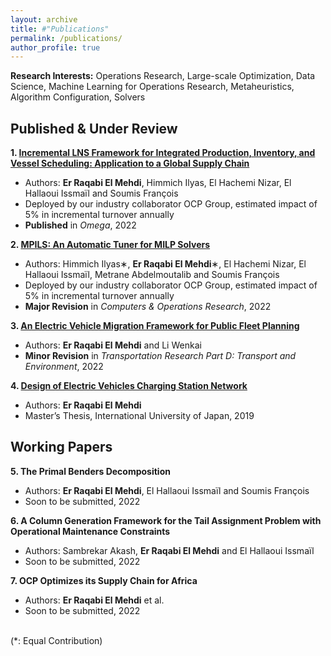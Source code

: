 ```yaml
---
layout: archive
title: #"Publications"
permalink: /publications/
author_profile: true
---
```


**Research Interests:** Operations Research, Large-scale Optimization, Data Science, Machine Learning for Operations Research, Metaheuristics, Algorithm Configuration, Solvers

Published & Under Review
------

**1. [Incremental LNS Framework for Integrated Production, Inventory, and Vessel Scheduling: Application to a Global Supply Chain](https://www.sciencedirect.com/science/article/pii/S0305048322002274)**
 - Authors: **Er Raqabi El Mehdi**, Himmich Ilyas, El Hachemi Nizar, El Hallaoui Issmaïl and Soumis François
 - Deployed by our industry collaborator OCP Group, estimated impact of 5% in incremental turnover annually
 - **Published** in *Omega*, 2022

**2. [MPILS: An Automatic Tuner for MILP Solvers](https://papers.ssrn.com/sol3/papers.cfm?abstract_id=4047072)** 
 - Authors: Himmich Ilyas∗, **Er Raqabi El Mehdi**∗, El Hachemi Nizar, El Hallaoui Issmaïl, Metrane Abdelmoutalib and Soumis François
 - Deployed by our industry collaborator OCP Group, estimated impact of 5% in incremental turnover annually
 - **Major Revision** in *Computers & Operations Research*, 2022

**3. [An Electric Vehicle Migration Framework for Public Fleet Planning](https://www.iuj.ac.jp/research/workingpapers/EMS_2022_03.pdf)**
 - Authors: **Er Raqabi El Mehdi** and Li Wenkai 
 - **Minor Revision** in *Transportation Research Part D: Transport and Environment*, 2022

**4. [Design of Electric Vehicles Charging Station Network](https://www.iuj.ac.jp/mlic/theses/thesis_details.cfm?ID=2B7015)**
 - Authors: **Er Raqabi El Mehdi** 
 - Master’s Thesis, International University of Japan, 2019

Working Papers
------
**5. The Primal Benders Decomposition** 
 - Authors: **Er Raqabi El Mehdi**, El Hallaoui Issmaïl and Soumis François
 - Soon to be submitted, 2022

**6. A Column Generation Framework for the Tail Assignment Problem with Operational Maintenance Constraints**
 - Authors: Sambrekar Akash, **Er Raqabi El Mehdi** and El Hallaoui Issmaïl 
 - Soon to be submitted, 2022

**7. OCP Optimizes its Supply Chain for Africa**
 - Authors: **Er Raqabi El Mehdi** et al.
 - Soon to be submitted, 2022

<br>
(*: Equal Contribution)